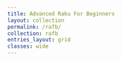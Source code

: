 ```yaml
---
title: Advanced Raku For Beginners
layout: collection
permalink: /rafb/
collection: rafb
entries_layout: grid
classes: wide
---
```

